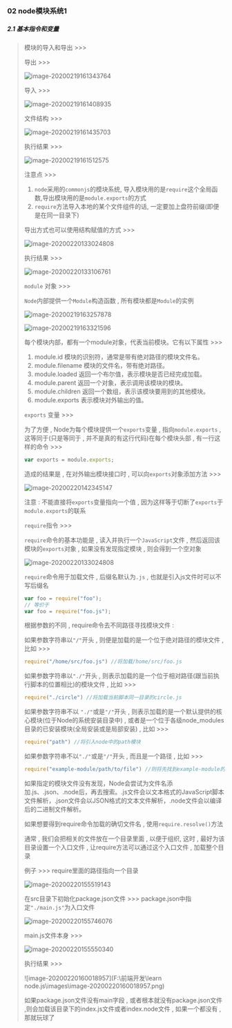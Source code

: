 ### 02 node模块系统1

##### 2.1 基本指令和变量

> 模块的导入和导出 >>>
>
> 导出 >>>
>
> ![image-20200219161343764](..\images\image-20200219161343764.png)
>
> 导入 >>>
>
> ![image-20200219161408935](..\images\image-20200219161408935.png)
>
> 文件结构 >>>
>
> ![image-20200219161435703](..\images\image-20200219161435703.png)
>
> 执行结果 >>>
>
> ![image-20200219161512575](..\images\image-20200219161512575.png)
>
> 注意点 >>>
>
> 1. `node`采用的`commonjs`的模块系统, 导入模块用的是`require`这个全局函数,导出模块用的是`module.exports`的方式
> 2. `require`方法导入本地的某个文件组件的话, 一定要加上盘符前缀(即便是在同一目录下)
>
> 导出方式也可以使用结构赋值的方式 >>>
>
> ![image-20200220133024808](..\images\image-20200220133024808.png)
>
> 执行结果 >>>
>
> ![image-20200220133106761](..\images\image-20200220133106761.png)
>
> `module` 对象 >>>
>
> `Node`内部提供一个`Module`构造函数 , 所有模块都是`Module`的实例
>
> ![image-20200219163257878](..\images\image-20200219163257878.png)
>
> ![image-20200219163321596](..\images\image-20200219163321596.png)
>
> 每个模块内部，都有一个module对象，代表当前模块。它有以下属性 >>>
>
> 1. module.id 模块的识别符，通常是带有绝对路径的模块文件名。
> 2. module.filename 模块的文件名，带有绝对路径。
> 3. module.loaded 返回一个布尔值，表示模块是否已经完成加载。
> 4. module.parent 返回一个对象，表示调用该模块的模块。
> 5. module.children 返回一个数组，表示该模块要用到的其他模块。
> 6. module.exports 表示模块对外输出的值。
>
> 
>
> `exports` 变量 >>>
>
> 为了方便 , Node为每个模块提供一个`exports`变量 , 指向`module.exports` , 这等同于(只是等同于 , 并不是真的有这行代码)在每个模块头部 , 有一行这样的命令 >>>
>
> ```js
> var exports = module.exports;
> ```
>
> 造成的结果是 , 在对外输出模块接口时 , 可以向`exports`对象添加方法 >>>
>
> ![image-20200220142345147](..\images\image-20200220142345147.png)
>
> 注意 : 不能直接将`exports`变量指向一个值 , 因为这样等于切断了`exports`于`module.exports`的联系
>
> 
>
> `require`指令 >>>
>
> `require`命令的基本功能是 , 读入并执行一个`JavaScript`文件 , 然后返回该模块的`exports`对象 , 如果没有发现指定模块 , 则会得到一个空对象
>
> ![image-20200220133024808](..\images\image-20200220133024808.png)
>
> `require`命令用于加载文件 , 后缀名默认为`.js` , 也就是引入js文件时可以不写后缀名
>
> ```js
> var foo = require("foo");
> // 等价于
> var foo = require("foo.js");
> ```
>
> 根据参数的不同 , require命令去不同路径寻找模块文件 :
>
> 如果参数字符串以`"/"`开头 , 则便是加载的是一个位于绝对路径的模块文件 , 比如 >>>
>
> ```js
> require("/home/src/foo.js") //将加载/home/src/foo.js
> ```
>
> 如果参数字符串以`"./"`开头 , 则表示加载的是一个位于相对路径(跟当前执行脚本的位置相比)的模块文件 , 比如 >>>
>
> ```js
> require("./circle") //将加载当前脚本同一目录的circle.js
> ```
>
> 如果参数字符串不以 `"./"`或是`"/"`开头 , 则表示加载的是一个默认提供的核心模块(位于Node的系统安装目录中) , 或者是一个位于各级node_modules目录的已安装模块(全局安装或是局部安装) , 比如 >>>
>
> ```js
> require("path") //将引入node中的path模块
> ```
>
> 如果参数字符串不以`"./"`或是`"/"`开头 , 而且是一个路径 , 比如 >>>
>
> ```js
> require("example-module/path/to/file") //则将先找到example-module的位置 , 然后再以他为参数 ,找到后续路径
> ```
>
> 如果指定的模块文件没有发现，Node会尝试为文件名添加.js、.json、.node后，再去搜索。.js文件会以文本格式的JavaScript脚本文件解析，.json文件会以JSON格式的文本文件解析，.node文件会以编译后的二进制文件解析。
>
> 如果想要得到require命令加载的确切文件名 , 使用`require.resolve()`方法
>
> 通常 , 我们会把相关的文件放在一个目录里面 , 以便于组织, 这时 , 最好为该目录设置一个入口文件 , 让require方法可以通过这个入口文件 , 加载整个目录
>
> 例子 >>> require里面的路径指向一个目录
>
> ![image-20200220155519143](..\images\image-20200220155519143.png)
>
> 在src目录下初始化package.json文件 >>> package.json中指定`"./main.js"`为入口文件
>
> ![image-20200220155746076](..\images\image-20200220155746076.png)
>
> main.js文件本身 >>> 
>
> ![image-20200220155550340](..\images\image-20200220155550340.png)
>
> 执行结果 >>>
>
> ![image-20200220160018957](F:\前端开发\learn node.js\images\image-20200220160018957.png)
>
> 如果package.json文件没有main字段 , 或者根本就没有package.json文件 ,则会加载该目录下的index.js文件或者index.node文件 , 如果一个都没有 , 那就玩球了

